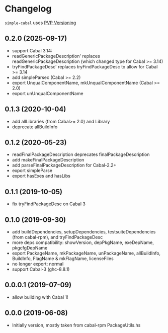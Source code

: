 # Changelog

`simple-cabal` uses [PVP Versioning](https://pvp.haskell.org)

## 0.2.0 (2025-09-17)
- support Cabal 3.14:
- readGenericPackageDescription' replaces readGenericPackageDescription
  (which changed type for Cabal >= 3.14)
- tryFindPackageDesc' replaces tryFindPackageDesc to allow for Cabal >= 3.14
- add simpleParsec (Cabal >= 2.2)
- export UnqualComponentName, mkUnqualComponentName (Cabal >= 2.0)
- export unUnqualComponentName

## 0.1.3 (2020-10-04)
- add allLibraries (from Cabal>= 2.0) and Library
- deprecate allBuildInfo

## 0.1.2 (2020-05-23)
- readFinalPackageDescription deprecates finalPackageDescription
- add makeFinalPackageDescription
- add parseFinalPackageDescription for Cabal-2.2+
- export simpleParse
- export hasExes and hasLibs

## 0.1.1 (2019-10-05)
- fix tryFindPackageDesc on Cabal 3

## 0.1.0 (2019-09-30)
- add buildDependencies, setupDependencies, testsuiteDependencies
  (from cabal-rpm), and tryFindPackageDesc
- more deps compatibility: showVersion, depPkgName, exeDepName, pkgcfgDepName
- export PackageName, mkPackageName, unPackageName,
  allBuildInfo, BuildInfo, FlagName & mkFlagName, licenseFiles
- no longer export: normal
- support Cabal-3 (ghc-8.8.1)

## 0.0.0.1 (2019-07-09)
- allow building with Cabal 1!

## 0.0.0 (2019-06-08)
- Initially version, mostly taken from cabal-rpm PackageUtils.hs
